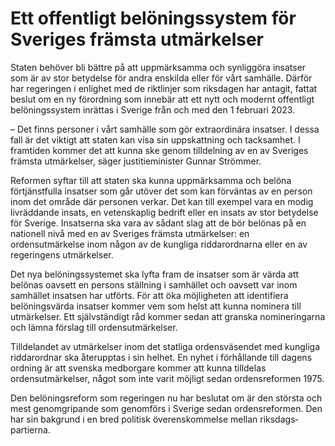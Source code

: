 # Ett offentligt belöningssystem för Sveriges främsta utmärkelser

Staten behöver bli bättre på att uppmärksamma och synliggöra insatser som är av stor betydelse för andra enskilda eller för vårt samhälle. Därför har regeringen i enlighet med de riktlinjer som riksdagen har antagit, fattat beslut om en ny förordning som innebär att ett nytt och modernt offentligt belöningssystem inrättas i Sverige från och med den 1 februari 2023.

– Det finns personer i vårt samhälle som gör extraordinära insatser. I dessa fall är det viktigt att staten kan visa sin uppskattning och tacksamhet. I framtiden kommer det att kunna ske genom tilldelning av en av Sveriges främsta utmärkelser, säger justitieminister Gunnar Strömmer.

Reformen syftar till att staten ska kunna uppmärksamma och belöna förtjänstfulla insatser som går utöver det som kan förväntas av en person inom det område där personen verkar. Det kan till exempel vara en modig livräddande insats, en vetenskaplig bedrift eller en insats av stor betydelse för Sverige. Insatserna ska vara av sådant slag att de bör belönas på en nationell nivå med en av Sveriges främsta utmärkelser: en ordensutmärkelse inom någon av de kungliga riddarordnarna eller en av regeringens utmärkelser.

Det nya belöningssystemet ska lyfta fram de insatser som är värda att belönas oavsett en persons ställning i samhället och oavsett var inom samhället insatsen har utförts. För att öka möjligheten att identifiera belöningsvärda insatser kommer vem som helst att kunna nominera till utmärkelser. Ett självständigt råd kommer sedan att granska nomineringarna och lämna förslag till ordensutmärkelser.

Tilldelandet av utmärkelser inom det statliga ordensväsendet med kungliga riddarordnar ska återupptas i sin helhet. En nyhet i förhållande till dagens ordning är att svenska medborgare kommer att kunna tilldelas ordensutmärkelser, något som inte varit möjligt sedan ordensreformen 1975.

Den belöningsreform som regeringen nu har beslutat om är den största och mest genomgripande som genomförs i Sverige sedan ordensreformen. Den har sin bakgrund i en bred politisk överenskommelse mellan riksdags­partierna.
